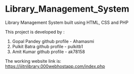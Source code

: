 # Library_Management_System
Library Management System built using HTML, CSS and PHP

This project is developed by : 
1. Gopal Pandey
   github profile - Ahamasmi
2. Pulkit Batra
   github profile - pulkitb1
3. Amit Kumar 
   github profile - ak78158
   
 The working website link is: https://iiitnlibrary.000webhostapp.com/index.php

